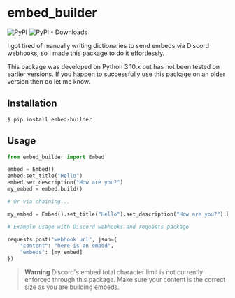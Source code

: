 # embed_builder

![PyPI](https://img.shields.io/pypi/v/embed_builder?color=0073b7&label=version&logo=python&logoColor=white&style=flat-square) ![PyPI - Downloads](https://img.shields.io/pypi/dd/embed_builder?color=0073b7&logo=python&logoColor=white&style=flat-square)

I got tired of manually writing dictionaries to send embeds via Discord webhooks, so I made this package to do it effortlessly.

This package was developed on Python 3.10.x but has not been tested on earlier versions. If you happen to successfully use this package on an older version then do let me know.

## Installation

```shell
$ pip install embed-builder
```

## Usage

```python
from embed_builder import Embed

embed = Embed()
embed.set_title("Hello")
embed.set_description("How are you?")
my_embed = embed.build()

# Or via chaining...

my_embed = Embed().set_title("Hello").set_description("How are you?").build()

# Example usage with Discord webhooks and requests package

requests.post("webhook url", json={
    "content": "here is an embed",
    "embeds": [my_embed]
})
```

> **Warning**
> Discord's embed total character limit is not currently enforced through this package. Make sure your content is the correct size as you are building embeds.

